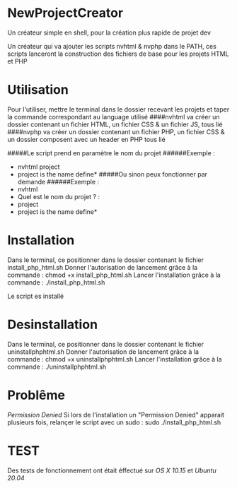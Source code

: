 # NewProjectCreator
Un créateur simple en shell, pour la création plus rapide de projet dev

Un créateur qui va ajouter les scripts nvhtml & nvphp dans le PATH, ces scripts lanceront la construction des fichiers de base pour les projets HTML et PHP

# Utilisation

Pour l'utiliser, mettre le terminal dans le dossier recevant les projets et taper la commande correspondant au language utilisé
####nvhtml 
va créer un dossier contenant un fichier HTML, un fichier CSS & un fichier JS, tous lié
####nvphp 
va créer un dossier contenant un fichier PHP, un fichier CSS & un dossier composent avec un header en PHP tous lié

#####Le script prend en paramètre le nom du projet
######Exemple : 
* nvhtml project
* project  is the name define*
#####Ou sinon peux fonctionner par demande
######Exemple :
* nvhtml
* Quel est le nom du projet ? :
* project
* project is the name define*

# Installation

Dans le terminal, ce positionner dans le dossier contenant le fichier install_php_html.sh
Donner l'autorisation de lancement grâce à la commande : chmod +x install_php_html.sh
Lancer l'installation grâce à la commande : ./install_php_html.sh

Le script es installé

# Desinstallation 
Dans le terminal, ce positionner dans le dossier contenant le fichier uninstallphphtml.sh
Donner l'autorisation de lancement grâce à la commande : chmod +x uninstallphphtml.sh
Lancer l'installation grâce à la commande : ./uninstallphphtml.sh

# Problême

*Permission Denied*
Si lors de l'installation un "Permission Denied" apparait plusieurs fois, relançer le script avec un sudo : sudo ./install_php_html.sh

# TEST

Des tests de fonctionnement ont était éffectué sur *OS X 10.15* et *Ubuntu 20.04*
